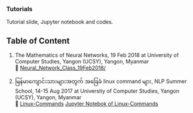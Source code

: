 ### Tutorials
Tutorial slide, Jupyter notebook and codes.

## Table of Content

1. The Mathematics of Neural Networks, 19 Feb 2018 at University of Computer Studies, Yangon (UCSY), Yangon, Myanmar  
   &#128193; [Neural_Network_Class_19Feb2018/](https://github.com/ye-kyaw-thu/Tutorials/tree/master/Neural_Network_Class_19Feb2018)

2. မြန်မာကျောင်းသားများအတွက် အခြေခံ linux command များ, NLP Summer School, 14-15 Aug 2017 at University of Computer Studies, Yangon (UCSY), Yangon, Myanmar   
&#128193; [Linux-Commands](https://github.com/ye-kyaw-thu/Tutorials/tree/master/Linux-Commands)
[Jupyter Notebok of Linux-Commands](https://github.com/ye-kyaw-thu/Tutorials/blob/master/Linux-Commands/linux-commands.ipynb)
